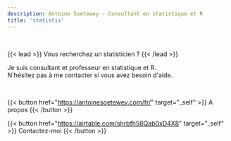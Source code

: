 ```yaml
---
description: Antoine Soetewey - Consultant en statistique et R
title: 'statistix'
---
```


<br>

{{< lead >}}
Vous recherchez un statisticien ?
{{< /lead >}}

Je suis consultant et professeur en statistique et R.
<br>N'hésitez pas à me contacter si vous avez besoin d'aide.

<br>

{{< button href="https://antoinesoetewey.com/fr/" target="_self" >}}
A propos
{{< /button >}}

{{< button href="https://airtable.com/shrbfh58Qab0xD4X8" target="_self" >}}
Contactez-moi
{{< /button >}}